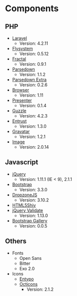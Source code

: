 # Components

## PHP

- [Laravel](http://laravel.com)
	- Version: 4.2.11
- [Flysystem](http://flysystem.thephpleague.com/)
	- Version: 0.5.12
- [Fractal](http://fractal.thephpleague.com/)
	- Version: 0.9.1
- [Parsedown](http://parsedown.org/)
	- Version: 1.1.2
- [Parsedown Extra](http://parsedown.org/)
	- Version: 0.2.6
- [Browser](https://github.com/Ikimea/Browser)
	- Version: 1.11
- [Presenter](https://github.com/laracasts/Presenter)
	- Version: 0.1.4
- [Guzzle](http://guzzlephp.org/)
	- Version: 4.2.3
- [Entrust](https://github.com/Zizaco/entrust)
	- Version: 1.3.0
- [Gravatar](https://github.com/forxer/gravatar)
	- Version: 1.2.1
- [Image](http://image.intervention.io/)
	- Version: 2.0.14

## Javascript

- [jQuery](http://jquery.com/)
	- Version: 1.11.1 (IE < 9), 2.1.1
- [Bootstrap](http://getbootstrap.com)
	- Version: 3.3.0
- [DropzoneJS](http://www.dropzonejs.com/)
	- Version: 3.10.2
- [HTML5Shiv](https://code.google.com/p/html5shiv/)
- [jQuery Validate](http://jqueryvalidation.org/)
	- Version: 1.13.0
- [Bootstrap Gallery](https://github.com/iekadou/bootstrap-gallery)
	- Version: 0.0.5

## Others

- Fonts
	- Open Sans
	- Bitter
	- Exo 2.0
- Icons
	- [Entypo](http://entypo.com/)
	- [Octicons](http://octicons.github.com/)
		- Version: 2.1.2